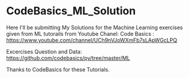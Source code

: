 ﻿# CodeBasics_ML_Solution
 Here I'll be submitting My Solutions for the Machine Learning exercises given from ML tutorails from Youtube Chanel:
 Code Basics : https://www.youtube.com/channel/UCh9nVJoWXmFb7sLApWGcLPQ
 
 Excercises Question and Data: https://github.com/codebasics/py/tree/master/ML
 
 Thanks to CodeBasics for these Tutorials.

